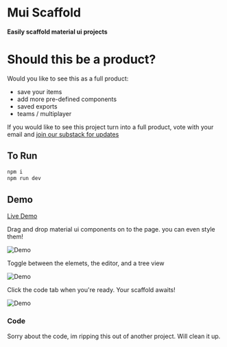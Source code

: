 # Mui Scaffold
**Easily scaffold material ui projects**

# Should this be a product?

Would you like to see this as a full product:
 - save your items
 - add more pre-defined components
 - saved exports
 - teams / multiplayer

If you would like to see this project turn into a full product, vote with your email and [join our substack for updates](https://sugarkubes.substack.com/)

## To Run

```sh
npm i
npm run dev
```

## Demo
 
[Live Demo](https://scaffold-iqwznvcybq-uw.a.run.app/)

Drag and drop material ui components on to the page. you can even style them!

![Demo](https://s3.us-west-1.wasabisys.com/public.sugarkubes/mui_scaffold/demo.gif)

Toggle between the elemets, the editor, and a tree view

![Demo](https://s3.us-west-1.wasabisys.com/public.sugarkubes/mui_scaffold/parts.gif)

Click the code tab when you're ready. Your scaffold awaits!

![Demo](https://s3.us-west-1.wasabisys.com/public.sugarkubes/mui_scaffold/code.gif)

### Code

Sorry about the code, im ripping this out of another project. Will clean it up.
